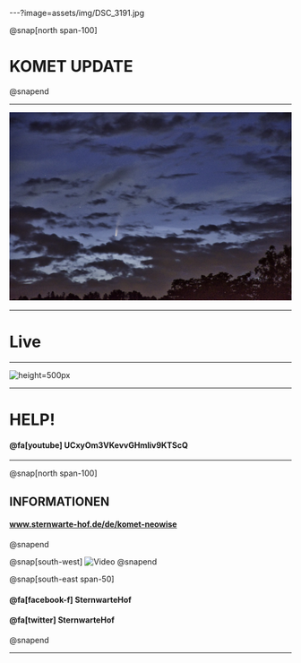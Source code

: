 ---?image=assets/img/DSC_3191.jpg

@snap[north span-100]
# KOMET **UPDATE**
@snapend

---

![Aktuelles Bild](assets/img/DSC_3191.jpg)

---

# Live

---

![height=500px](https://www.sternwarte-hof.de/wetter.gif)

---

# HELP!

#### @fa[youtube]  **UCxyOm3VKevvGHmliv9KTScQ** 

---

@snap[north span-100]
## INFORMATIONEN
#### www.sternwarte-hof.de/de/komet-neowise
@snapend

@snap[south-west]
![Video](https://www.youtube.com/embed/ZJ5LPEN7yww)
@snapend

@snap[south-east span-50]
#### @fa[facebook-f]  **SternwarteHof**  
####  @fa[twitter]   **SternwarteHof** 
@snapend

---